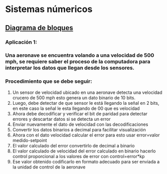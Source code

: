 # Sistemas númericos 
## [Diagrama de bloques](https://miro.com/welcomeonboard/bGhPSnlGVEFmV2VSMFFSS2lINWZRdHpTbHJ2aUNCZmFDTDZJTVhTYm94NkdUdUNxTlRodFhySmhJRWtyTnJCenwzMDc0NDU3MzYyMjYzMDQ3NTUyfDI=?share_link_id=369874603517URL)

### Aplicación 1: 
### Una aeronave se encuentra volando a una velocidad de 500 mph, se requiere saber el proceso de la computadora para interpretar los datos que llegan desde los sensores. 

### Procedimiento que se debe seguir:
1. Un sensor de velocidad ubicado en una aeronave detecta una velocidad crucero de 500 mph esto genera un dato binario de 10 bits. 
2. Luego, debe detectar de que sensor le está llegando la señal en 2 bits, en este caso la señal le esta llegando de 00 que es velocidad 
3. Ahora debe decodificar y verificar el bit de paridad para detectar errores y descartar datos si se detecta un error 
4. Enviar nuevamente el dato de velocidad con las decodificaciones 
5. Convertir los datos binarios a decimal para facilitar visualización 
6. Ahora con el dato velocidad calcular el error para esto usar error=valor medido-setpoint
7. El valor calculado del error convertirlo de decimal a binario 
8. El valor calculado de velocidad del error calculado en binario hacerlo control proporcional a los valores de error con control=error*kp 
9. Ese valor obtenido codificarlo en formato adecuado para ser enviada a la unidad de control de la aeronave
